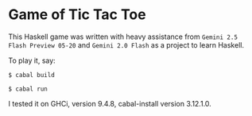 # Game of Tic Tac Toe

This Haskell game was written with heavy assistance from
`Gemini 2.5 Flash Preview 05-20` and `Gemini 2.0 Flash` as
a project to learn Haskell.

To play it, say:

    $ cabal build

    $ cabal run

I tested it on GHCi, version 9.4.8, cabal-install version 3.12.1.0.